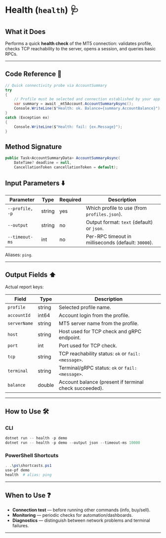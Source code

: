 
# Health (`health`) 🩺

## What it Does

Performs a quick **health check** of the MT5 connection: validates profile, checks TCP reachability to the server, opens a session, and queries basic RPCs.

---
## Code Reference 🧩

```csharp
// Quick connectivity probe via AccountSummary
try
{
    // Profile must be selected and connection established by your app’s flow
    var summary = await _mt5Account.AccountSummaryAsync();
    Console.WriteLine($"Health: ok. Balance={summary.AccountBalance}");
}
catch (Exception ex)
{
    Console.WriteLine($"Health: fail: {ex.Message}");
}
```

## Method Signature

```csharp
public Task<AccountSummaryData> AccountSummaryAsync(
    DateTime? deadline = null,
    CancellationToken cancellationToken = default);
```
## Input Parameters ⬇️

| Parameter       | Type   | Required | Description                                         |
| --------------- | ------ | -------- | --------------------------------------------------- |
| `--profile, -p` | string | yes      | Which profile to use (from `profiles.json`).        |
| `--output`      | string | no       | Output format: `text` (default) or `json`.          |
| `--timeout-ms`  | int    | no       | Per-RPC timeout in milliseconds (default: `30000`). |

Aliases: `ping`.

---

## Output Fields ⬆️

Actual report keys:

| Field        | Type   | Description                                            |
| ------------ | ------ | ------------------------------------------------------ |
| `profile`    | string | Selected profile name.                                 |
| `accountId`  | int64  | Account login from the profile.                        |
| `serverName` | string | MT5 server name from the profile.                      |
| `host`       | string | Host used for TCP check and gRPC endpoint.             |
| `port`       | int    | Port used for TCP check.                               |
| `tcp`        | string | TCP reachability status: `ok` or `fail: <message>`.    |
| `terminal`   | string | Terminal/gRPC status: `ok` or `fail: <message>`.       |
| `balance`    | double | Account balance (present if terminal check succeeded). |

---

## How to Use 🛠️

### CLI

```powershell
dotnet run -- health -p demo
dotnet run -- health -p demo --output json --timeout-ms 10000
```

### PowerShell Shortcuts

```powershell
. .\ps\shortcasts.ps1
use-pf demo
health  # alias: ping
```

---

## When to Use ❓

* **Connection test** — before running other commands (info, buy/sell).
* **Monitoring** — periodic checks for automation/dashboards.
* **Diagnostics** — distinguish between network problems and terminal failures.

---
